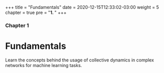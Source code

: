 +++
title = "Fundamentals"
date = 2020-12-15T12:33:02-03:00
weight = 5
chapter = true
pre = "<b>1. </b>"
+++



### Chapter 1

# Fundamentals

Learn the concepts behind the usage of collective dynamics in complex networks
for machine learning tasks.

